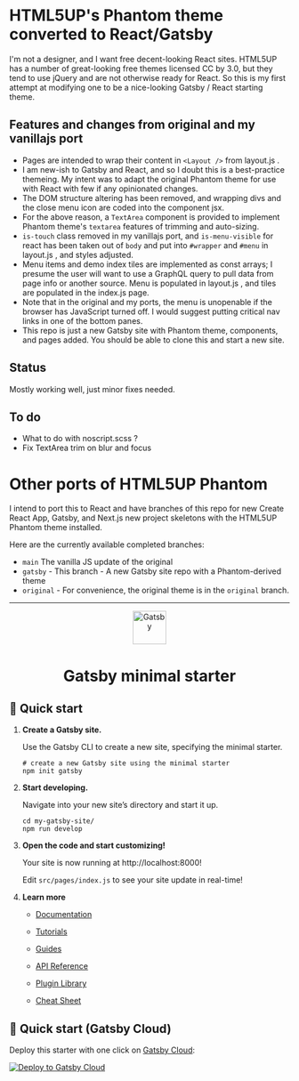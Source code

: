 # HTML5UP's Phantom theme converted to React/Gatsby

I'm not a designer, and I want free decent-looking React sites. HTML5UP has a number of great-looking free themes licensed CC by 3.0, but they tend to use jQuery and are not otherwise ready for React. So this is my first attempt at modifying one to be a nice-looking Gatsby / React starting theme.

## Features and changes from original and my vanillajs port

- Pages are intended to wrap their content in `<Layout />` from layout.js .
- I am new-ish to Gatsby and React, and so I doubt this is a best-practice themeing. My intent was to adapt the original Phantom theme for use with React with few if any opinionated changes.
- The DOM structure altering has been removed, and wrapping divs and the close menu icon are coded into the component jsx.
- For the above reason, a `TextArea` component is provided to implement Phantom theme's `textarea` features of trimming and auto-sizing.
- `is-touch` class removed in my vanillajs port, and `is-menu-visible` for react has been taken out of `body` and put into `#wrapper` and `#menu` in layout.js , and styles adjusted.
- Menu items and demo index tiles are implemented as const arrays; I presume the user will want to use a GraphQL query to pull data from page info or another source. Menu is populated in layout.js , and tiles are populated in the index.js page.
- Note that in the original and my ports, the menu is unopenable if the browser has JavaScript turned off. I would suggest putting critical nav links in one of the bottom panes.
- This repo is just a new Gatsby site with Phantom theme, components, and pages added. You should be able to clone this and start a new site.

## Status

Mostly working well, just minor fixes needed.

## To do

- What to do with noscript.scss ?
- Fix TextArea trim on blur and focus

# Other ports of HTML5UP Phantom

I intend to port this to React and have branches of this repo for new Create React App, Gatsby, and Next.js new project skeletons with the HTML5UP Phantom theme installed.

Here are the currently available completed branches:

- `main` The vanilla JS update of the original
- `gatsby` - This branch - A new Gatsby site repo with a Phantom-derived theme
- `original` - For convenience, the original theme is in the `original` branch.

<hr>

<p align="center">
  <a href="https://www.gatsbyjs.com/?utm_source=starter&utm_medium=readme&utm_campaign=minimal-starter">
    <img alt="Gatsby" src="https://www.gatsbyjs.com/Gatsby-Monogram.svg" width="60" />
  </a>
</p>
<h1 align="center">
  Gatsby minimal starter
</h1>

## 🚀 Quick start

1.  **Create a Gatsby site.**

    Use the Gatsby CLI to create a new site, specifying the minimal starter.

    ```shell
    # create a new Gatsby site using the minimal starter
    npm init gatsby
    ```

2.  **Start developing.**

    Navigate into your new site’s directory and start it up.

    ```shell
    cd my-gatsby-site/
    npm run develop
    ```

3.  **Open the code and start customizing!**

    Your site is now running at http://localhost:8000!

    Edit `src/pages/index.js` to see your site update in real-time!

4.  **Learn more**

    - [Documentation](https://www.gatsbyjs.com/docs/?utm_source=starter&utm_medium=readme&utm_campaign=minimal-starter)

    - [Tutorials](https://www.gatsbyjs.com/tutorial/?utm_source=starter&utm_medium=readme&utm_campaign=minimal-starter)

    - [Guides](https://www.gatsbyjs.com/tutorial/?utm_source=starter&utm_medium=readme&utm_campaign=minimal-starter)

    - [API Reference](https://www.gatsbyjs.com/docs/api-reference/?utm_source=starter&utm_medium=readme&utm_campaign=minimal-starter)

    - [Plugin Library](https://www.gatsbyjs.com/plugins?utm_source=starter&utm_medium=readme&utm_campaign=minimal-starter)

    - [Cheat Sheet](https://www.gatsbyjs.com/docs/cheat-sheet/?utm_source=starter&utm_medium=readme&utm_campaign=minimal-starter)

## 🚀 Quick start (Gatsby Cloud)

Deploy this starter with one click on [Gatsby Cloud](https://www.gatsbyjs.com/cloud/):

[<img src="https://www.gatsbyjs.com/deploynow.svg" alt="Deploy to Gatsby Cloud">](https://www.gatsbyjs.com/dashboard/deploynow?url=https://github.com/gatsbyjs/gatsby-starter-minimal)
